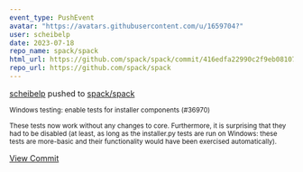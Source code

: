 ```yaml
---
event_type: PushEvent
avatar: "https://avatars.githubusercontent.com/u/1659704?"
user: scheibelp
date: 2023-07-18
repo_name: spack/spack
html_url: https://github.com/spack/spack/commit/416edfa22990c2f9eb081073696b316dd33ecbb2
repo_url: https://github.com/spack/spack
---
```


<a href='https://github.com/scheibelp' target='_blank'>scheibelp</a> pushed to <a href='https://github.com/spack/spack' target='_blank'>spack/spack</a>

<small>Windows testing: enable tests for installer components (#36970)

These tests now work without any changes to core. Furthermore, it is
surprising that they had to be disabled (at least, as long as the
installer.py tests are run on Windows: these tests are more-basic
and their functionality would have been exercised automatically).</small>

<a href='https://github.com/spack/spack/commit/416edfa22990c2f9eb081073696b316dd33ecbb2' target='_blank'>View Commit</a>